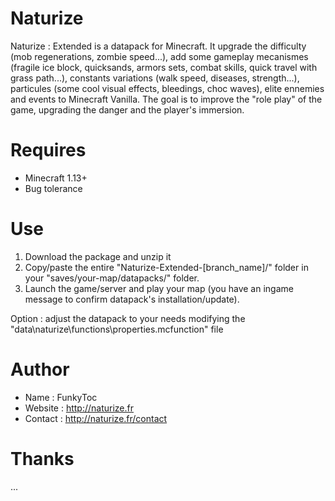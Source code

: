 # Naturize
Naturize : Extended is a datapack for Minecraft. It upgrade the difficulty (mob regenerations, zombie speed...), add some gameplay mecanismes (fragile ice block, quicksands, armors sets, combat skills, quick travel with grass path...), constants variations (walk speed, diseases, strength...), particules (some cool visual effects, bleedings, choc waves), elite ennemies and events to Minecraft Vanilla. The goal is to improve the "role play" of the game, upgrading the danger and the player's immersion.

# Requires 
- Minecraft 1.13+
- Bug tolerance

# Use
1. Download the package and unzip it
2. Copy/paste the entire "Naturize-Extended-[branch_name]/" folder in your "saves/your-map/datapacks/" folder.
3. Launch the game/server and play your map (you have an ingame message to confirm datapack's installation/update).

Option : adjust the datapack to your needs modifying the "data\naturize\functions\properties.mcfunction" file

# Author
- Name : FunkyToc 
- Website : http://naturize.fr
- Contact : http://naturize.fr/contact

# Thanks 
...
